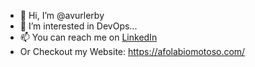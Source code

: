 - 👋 Hi, I’m @avurlerby
- 👀 I’m interested in DevOps...
- 📫 You can reach me on [LinkedIn](https://www.linkedin.com/in/omotoso-afolabi/)
- Or Checkout my Website: https://afolabiomotoso.com/

<!---
avurlerby/avurlerby is a ✨ special ✨ repository because its `README.md` (this file) appears on your GitHub profile.
You can click the Preview link to take a look at your changes.
--->
